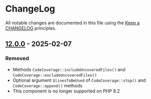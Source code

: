 # ChangeLog

All notable changes are documented in this file using the [Keep a CHANGELOG](http://keepachangelog.com/) principles.

## [12.0.0] - 2025-02-07

### Removed

* Methods `CodeCoverage::includeUncoveredFiles()` and `CodeCoverage::excludeUncoveredFiles()`
* Optional argument `$linesToBeUsed` of `CodeCoverage::stop()` and `CodeCoverage::append()` methods
* This component is no longer supported on PHP 8.2

[12.0.0]: https://github.com/sebastianbergmann/php-code-coverage/compare/11.0...main
